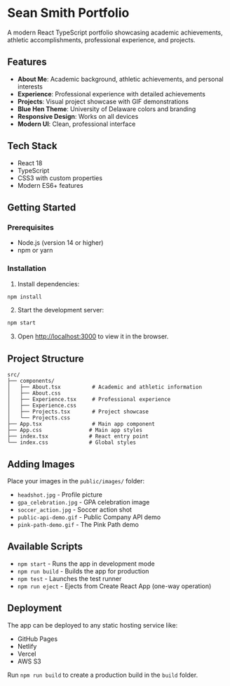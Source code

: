 # Sean Smith Portfolio

A modern React TypeScript portfolio showcasing academic achievements, athletic accomplishments, professional experience, and projects.

## Features

- **About Me**: Academic background, athletic achievements, and personal interests
- **Experience**: Professional experience with detailed achievements
- **Projects**: Visual project showcase with GIF demonstrations
- **Blue Hen Theme**: University of Delaware colors and branding
- **Responsive Design**: Works on all devices
- **Modern UI**: Clean, professional interface

## Tech Stack

- React 18
- TypeScript
- CSS3 with custom properties
- Modern ES6+ features

## Getting Started

### Prerequisites

- Node.js (version 14 or higher)
- npm or yarn

### Installation

1. Install dependencies:
```bash
npm install
```

2. Start the development server:
```bash
npm start
```

3. Open [http://localhost:3000](http://localhost:3000) to view it in the browser.

## Project Structure

```
src/
├── components/
│   ├── About.tsx          # Academic and athletic information
│   ├── About.css
│   ├── Experience.tsx     # Professional experience
│   ├── Experience.css
│   ├── Projects.tsx       # Project showcase
│   └── Projects.css
├── App.tsx                # Main app component
├── App.css               # Main app styles
├── index.tsx             # React entry point
└── index.css             # Global styles
```

## Adding Images

Place your images in the `public/images/` folder:
- `headshot.jpg` - Profile picture
- `gpa_celebration.jpg` - GPA celebration image
- `soccer_action.jpg` - Soccer action shot
- `public-api-demo.gif` - Public Company API demo
- `pink-path-demo.gif` - The Pink Path demo

## Available Scripts

- `npm start` - Runs the app in development mode
- `npm run build` - Builds the app for production
- `npm test` - Launches the test runner
- `npm run eject` - Ejects from Create React App (one-way operation)

## Deployment

The app can be deployed to any static hosting service like:
- GitHub Pages
- Netlify
- Vercel
- AWS S3

Run `npm run build` to create a production build in the `build` folder. 
